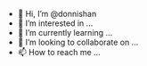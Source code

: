 - 👋 Hi, I’m @donnishan
- 👀 I’m interested in ...
- 🌱 I’m currently learning ...
- 💞️ I’m looking to collaborate on ...
- 📫 How to reach me ...

<!---
donnishan/donnishan is a ✨ special ✨ repository because its `README.md` (this file) appears on your GitHub profile.
You can click the Preview link to take a look at your changes.
--->
